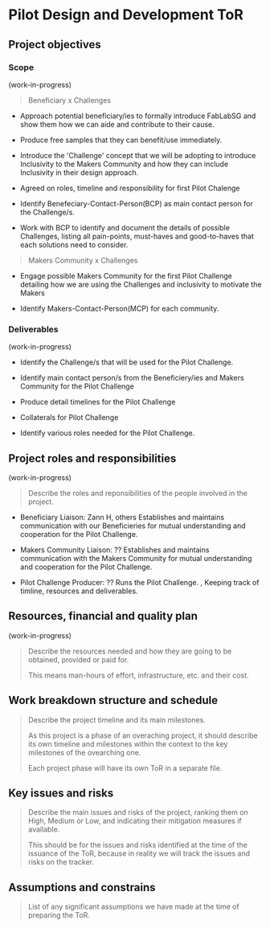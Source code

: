 # Pilot Design and Development ToR

## Project objectives

### Scope
(work-in-progress)

> Beneficiary x Challenges
* Approach potential beneficiary/ies to formally introduce FabLabSG and show them how we can aide and contribute to their cause.

* Produce free samples that they can benefit/use immediately.

* Introduce the 'Challenge' concept that we will be adopting to introduce Inclusivity to the Makers Community and how they can include Inclusivity in their design approach.

* Agreed on roles, timeline and responsibility for first Pilot Chalenge

* Identify Benefeciary-Contact-Person(BCP) as main contact person for the Challenge/s.

* Work with BCP to identify and document the details of possible Challenges, listing all pain-points, must-haves and good-to-haves that each solutions need to consider.


> Makers Community x Challenges
* Engage possible Makers Community for the first Pilot Challenge detailing how we are using the Challenges and inclusivity to motivate the Makers

* Identify Makers-Contact-Person(MCP) for each community.



### Deliverables
(work-in-progress)

* Identify the Challenge/s that will be used for the Pilot Challenge.

* Identify main contact person/s from the Beneficiery/ies and Makers Community for the Pilot Challenge

* Produce detail timelines for the Pilot Challenge

* Collaterals for Pilot Challenge

* Identify various roles needed for the Pilot Challenge.

## Project roles and responsibilities
(work-in-progress)
> Describe the roles and reponsibilities of the people involved in the project.

* Beneficiary Liaison: Zann H, others
Establishes and maintains communication with our Beneficieries for mutual understanding and cooperation for the Pilot Challenge.

* Makers Community Liaison: ??
Establishes and maintains communication with the Makers Community for mutual understanding and cooperation for the Pilot Challenge.

* Pilot Challenge Producer: ??
Runs the Pilot Challenge. , Keeping track of timline, resources and deliverables.

## Resources, financial and quality plan
(work-in-progress)
> Describe the resources needed and how they are going to be obtained, provided or paid for.
> 
> This means man-hours of effort, infrastructure, etc. and their cost.

## Work breakdown structure and schedule

> Describe the project timeline and its main milestones.
> 
> As this project is a phase of an overaching project, it should describe its own timeline and milestones within the context to the key milestones of the ovearching one.
> 
> Each project phase will have its own ToR in a separate file.

## Key issues and risks

> Describe the main issues and risks of the project, ranking them on High, Medium or Low, and indicating their mitigation measures if available.
> 
> This should be for the issues and risks identified at the time of the issuance of the ToR, because in reality we will track the issues and risks on the tracker.

## Assumptions and constrains

> List of any significant assumptions we have made at the time of preparing the ToR.
